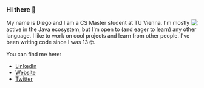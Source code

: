 ### Hi there 👋

<img src="https://github-readme-stats.vercel.app/api?username=diegokrupitza&show_icons=true&count_private=true&include_all_commits=true)" align="right" />

My name is Diego and I am a CS Master student at TU Vienna. I'm mostly active in the Java ecosystem, but I'm open to (and eager to learn) any other language. I like to work on cool projects and learn from other people. I've been writing code since I was 13 🤓.

You can find me here:
* [LinkedIn](https://www.linkedin.com/in/diegokrupitza/)
* [Website](https://diegokrupitza.com)
* [Twitter](https://twitter.com/diegokrupitza)


<!--
**DiegoKrupitza/DiegoKrupitza** is a ✨ _special_ ✨ repository because its `README.md` (this file) appears on your GitHub profile.

Here are some ideas to get you started:

- 🔭 I’m currently working on ...
- 🌱 I’m currently learning ...
- 👯 I’m looking to collaborate on ...
- 🤔 I’m looking for help with ...
- 💬 Ask me about ...
- 📫 How to reach me: ...
- 😄 Pronouns: ...
- ⚡ Fun fact: ...
-->
